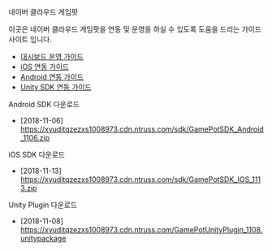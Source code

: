 네이버 클라우드 게임팟


이곳은 네이버 클라우드 게임팟을 연동 및 운영을 하실 수 있도록 도움을 드리는 가이드 사이트 입니다.

* [대시보드 운영 가이드](Dashboard)
* [iOS 연동 가이드](iOS)
* [Android 연동 가이드](Android)
* [Unity SDK 연동 가이드](Unity)



Android SDK 다운로드

- [2018-11-06] https://xyuditqzezxs1008973.cdn.ntruss.com/sdk/GamePotSDK_Android_1106.zip

iOS SDK 다운로드

- [2018-11-13] https://xyuditqzezxs1008973.cdn.ntruss.com/sdk/GamePotSDK_IOS_1113.zip

Unity Plugin 다운로드

- [2018-11-08] https://xyuditqzezxs1008973.cdn.ntruss.com/GamePotUnityPlugin_1108.unitypackage
